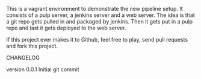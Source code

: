 This is a vagrant environment to demonstrate the new pipeline setup. It consists of a pulp server, a jenkins server and a web server. The idea is that a git repo gets pulled in and packaged by jenkins. 
Then it gets put in a pulp repo and last it gets deployed to the web server. 

If this project ever makes it to Github, feel free to play, send pull requests and fork this project.

CHANGELOG

version 0.0.1
Initial git commit


